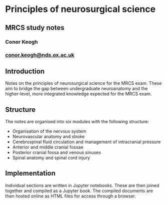 # Principles of neurosurgical science
## MRCS study notes
### Conor Keogh
### conor.keogh@nds.ox.ac.uk

## Introduction
Notes on the principles of neurosurgical science for the MRCS exam. These aim to bridge the gap between undergraduate neuroanatomy and the higher-level, more integrated knowledge expected for the MRCS exam.

## Structure
The notes are organised into six modules with the following structure:
- Organisation of the nervous system
- Neurovascular anatomy and stroke
- Cerebrospinal fluid circulation and management of intracranial pressure
- Anterior and middle cranial fossae
- Posterior cranial fossa and venous sinuses
- Spinal anatomy and spinal cord injury

## Implementation
Individual sections are written in Jupyter notebooks. These are then joined together and compiled as a Jupyter book. The compiled documents are then hosted online as HTML files for access through a browser.
